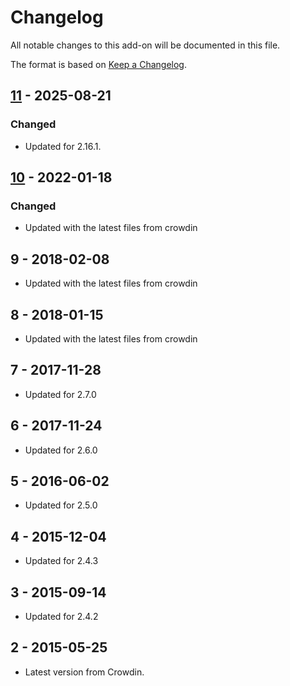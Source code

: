 # Changelog
All notable changes to this add-on will be documented in this file.

The format is based on [Keep a Changelog](https://keepachangelog.com/en/1.0.0/).

## [11] - 2025-08-21
### Changed
- Updated for 2.16.1.

## [10] - 2022-01-18

### Changed
- Updated with the latest files from crowdin

## 9 - 2018-02-08

- Updated with the latest files from crowdin

## 8 - 2018-01-15

- Updated with the latest files from crowdin

## 7 - 2017-11-28

- Updated for 2.7.0

## 6 - 2017-11-24

- Updated for 2.6.0

## 5 - 2016-06-02

- Updated for 2.5.0

## 4 - 2015-12-04

- Updated for 2.4.3

## 3 - 2015-09-14

- Updated for 2.4.2

## 2 - 2015-05-25

- Latest version from Crowdin.

[11]: https://github.com/zaproxy/zap-core-help/releases/help_fr_FR-v11
[10]: https://github.com/zaproxy/zap-core-help/releases/help_fr_FR-v10
